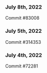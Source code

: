 ### July 8th, 2022

Commit #83008

### July 5th, 2022

Commit #314353


### July 4th, 2022

Commit #72281
